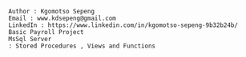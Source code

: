 	Author : Kgomotso Sepeng
	Email : www.kdsepeng@gmail.com
	LinkedIn : https://www.linkedin.com/in/kgomotso-sepeng-9b32b24b/
	Basic Payroll Project
	MsSql Server
 	: Stored Procedures , Views and Functions
